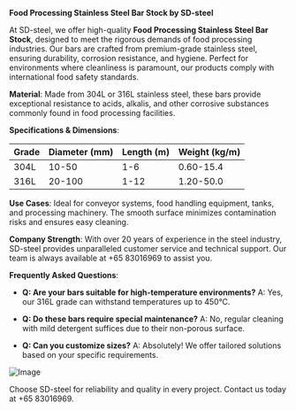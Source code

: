 **Food Processing Stainless Steel Bar Stock by SD-steel**

At SD-steel, we offer high-quality **Food Processing Stainless Steel Bar Stock**, designed to meet the rigorous demands of food processing industries. Our bars are crafted from premium-grade stainless steel, ensuring durability, corrosion resistance, and hygiene. Perfect for environments where cleanliness is paramount, our products comply with international food safety standards.

**Material**: Made from 304L or 316L stainless steel, these bars provide exceptional resistance to acids, alkalis, and other corrosive substances commonly found in food processing facilities.

**Specifications & Dimensions**:

| Grade       | Diameter (mm) | Length (m) | Weight (kg/m) |
|-------------|---------------|------------|---------------|
| 304L        | 10-50         | 1-6        | 0.60-15.4     |
| 316L        | 20-100        | 1-12       | 1.20-50.0     |

**Use Cases**: Ideal for conveyor systems, food handling equipment, tanks, and processing machinery. The smooth surface minimizes contamination risks and ensures easy cleaning.

**Company Strength**: With over 20 years of experience in the steel industry, SD-steel provides unparalleled customer service and technical support. Our team is always available at +65 83016969 to assist you.

**Frequently Asked Questions**:
- **Q: Are your bars suitable for high-temperature environments?**
  A: Yes, our 316L grade can withstand temperatures up to 450°C.
  
- **Q: Do these bars require special maintenance?**
  A: No, regular cleaning with mild detergent suffices due to their non-porous surface.

- **Q: Can you customize sizes?**
  A: Absolutely! We offer tailored solutions based on your specific requirements.

![Image](https://github.com/user-attachments/assets/2567258e-e124-4816-932d-1809bd27ef0b)

Choose SD-steel for reliability and quality in every project. Contact us today at +65 83016969.